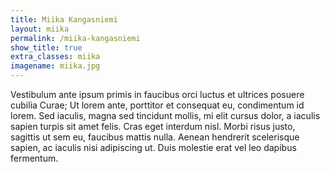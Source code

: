 ```yaml
---
title: Miika Kangasniemi
layout: miika
permalink: /miika-kangasniemi
show_title: true
extra_classes: miika
imagename: miika.jpg
---
```


Vestibulum ante ipsum primis in faucibus orci luctus et ultrices posuere cubilia Curae; Ut lorem ante, porttitor et consequat eu, condimentum id lorem. Sed iaculis, magna sed tincidunt mollis, mi elit cursus dolor, a iaculis sapien turpis sit amet felis. Cras eget interdum nisl. Morbi risus justo, sagittis ut sem eu, faucibus mattis nulla. Aenean hendrerit scelerisque sapien, ac iaculis nisi adipiscing ut. Duis molestie erat vel leo dapibus fermentum.
